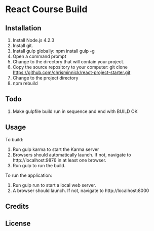 # React Course Build

## Installation

1. Install Node.js 4.2.3
2. Install git.
3. Install gulp globally: npm install gulp -g
3. Open a command prompt
4. Change to the directory that will contain your project. 
5. Copy the source repository to your computer: git clone https://github.com/chrisminnick/react-project-starter.git
6. Change to the project directory
7. npm rebuild


## Todo

1. Make gulpfile build run in sequence and end with BUILD OK

## Usage
To build:

1. Run gulp karma to start the Karma server
2. Browsers should automatically launch. If not, navigate to http://localhost:9876 in at least one browser.
3. Run gulp to run the build.

To run the application:

1. Run gulp run to start a local web server.
2. A browser should launch. If not, navigate to http://localhost:8000

## Credits

## License
